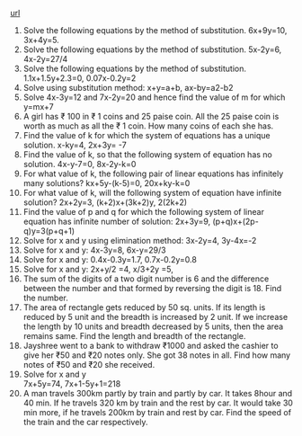 [url](http://ndl.iitkgp.ac.in/document/Uk8wZnhNcm53bVNMOUdTTmRmdk5rWkRSNFR4YmlMZmt6VTFzUktKTzhOMjdmYTYxNW5rNUZaNXd0aU13eXo3TA)
1. Solve the following equations by the method of substitution. 6x+9y=10,  3x+4y=5.
2. Solve the following equations by the method of substitution. 5x-2y=6,  4x-2y=​​​27/4
3. Solve the following equations by the method of substitution. 1.1x+1.5y+2.3=0,   0.07x-0.2y=2
4. Solve using substitution method: x+y=a+b, ax-by=a2-b2
5. Solve 4x-3y=12 and 7x-2y=20 and hence find the value of m for which y=mx+7
6. A girl has ₹ 100 in ₹ 1 coins and 25 paise coin.  All the 25 paise coin is worth as much as all the ₹ 1 coin.  How many coins of each she has.
7. Find the value of k for which the system of equations has a unique solution. x-ky=4,  2x+3y= -7
8. Find the value of k, so that the following system of equation has no solution. 4x-y-7=0, 8x-2y-k=0
9. For what value of k, the following pair of linear equations has infinitely many solutions? 
   kx+5y-(k-5)=0, 20x+ky-k=0
10. For what value of k, will the following system of equation have infinite solution? 2x+2y=3, (k+2)x+(3k+2)y, 2(2k+2)
11. Find the value of p and q for which the following system of linear equation has infinite number of solution: 2x+3y=9, (p+q)x+(2p-q)y=3(p+q+1)
12. Solve for x and y using elimination method: 3x-2y=4, 3y-4x=-2
13. Solve for x and y:  4x-3y=8, 6x-y=29/3
14. Solve for x and y: 0.4x-0.3y=1.7, 0.7x-0.2y=0.8
15. Solve for x and y:  2x+y/2 =4,  x/3+2y =5, 
16. The sum of the digits of a two digit number is 6 and the difference between the number and that formed by reversing the digit is 18.  Find the number.
17. The area of rectangle gets reduced by 50 sq. units. If its length is reduced by 5 unit and the breadth is increased by 2 unit.  If we increase the length by 10 units and breadth decreased by 5 units, then the area remains same. Find the length and breadth of the rectangle.
18. Jayshree went to a bank to withdraw ₹1000 and asked the cashier to give her ₹50 and ₹20 notes only.  She got 38 notes in all.  Find how many notes of ₹50 and ₹20 she received.
19. Solve for x and y  
    7x+5y=74,   7x+1-5y+1=218
20. A man travels 300km partly by train and partly by car.  It takes 8hour and 40 min.  If he travels 320 km by train and the rest by car.  It would take 30 min more, if he travels 200km by train and rest by car. Find the speed of the train and the car respectively.

